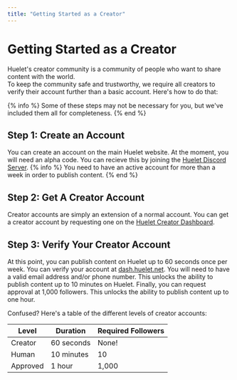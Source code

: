 ```yaml
---
title: "Getting Started as a Creator"
---
```


# Getting Started as a Creator

Huelet's creator community is a community of people who want to share content with the world.  
To keep the community safe and trustworthy, we require all creators to verify their account further than a basic account. Here's how to do that:

{% info %}
Some of these steps may not be necessary for you, but we've included them all for completeness.
{% end %}

## Step 1: Create an Account

You can create an account on the main Huelet website. At the moment, you will need an alpha code. You can recieve this by joining the [Huelet Discord Server](https://dsc.gg/huelet).
{% info %}
You need to have an active account for more than a week in order to publish content.
{% end %}

## Step 2: Get A Creator Account

Creator accounts are simply an extension of a normal account. You can get a creator account by requesting one on the [Huelet Creator Dashboard](https://dash.huelet.net).

## Step 3: Verify Your Creator Account

At this point, you can publish content on Huelet up to 60 seconds once per week.
You can verify your account at [dash.huelet.net](https://dash.huelet.net/profile/verify). You will need to have a valid email address and/or phone number.
This unlocks the ability to publish content up to 10 minutes on Huelet.
Finally, you can request approval at 1,000 followers. This unlocks the ability to publish content up to one hour.

Confused? Here's a table of the different levels of creator accounts:

| Level    | Duration   | Required Followers |
| -------- | ---------- | ------------------ |
| Creator  | 60 seconds | None!              |
| Human    | 10 minutes | 10                 |
| Approved | 1 hour     | 1,000              |
